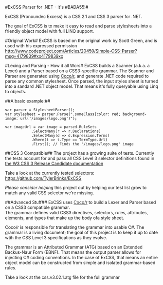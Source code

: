#ExCSS Parser for .NET - It's \#BADA55!#

ExCSS (Pronoundec Excess) is a CSS 2.1 and CSS 3 parser for .NET.

The goal of ExCSS is to make it easy to read and parse stylesheets into a friendly object model with full LINQ support.

#Original Work#
ExCSS is based on the original work by Scott Green, and is used with his expressed permission
http://www.codeproject.com/Articles/20450/Simple-CSS-Parser?msg=4179839#xx4179839xx

#Lexing and Parsing - How it all Wors#
ExCSS builds a Scanner (a.k.a. a Lexer) and a Parser based on a CSS3-specific grammar.  The Scanner and Parser
are generated using [Coco/r](http://http://ssw.jku.at/Coco/), and generate .NET code required to parse any common
stylesheet.  Once parsed, the input styles sheet is turned into a sandard .NET object model.  That means it's
fully queryable using Linq to objects.

##A basic example:##

	var parser = StylesheetParser();
	var stylesheet = parser.Parse(".someClass{color: red; background-image: url('/images/logo.png')");
	
	var imageUrl = var image = parsed.RuleSets
                .SelectMany(r => r.Declarations)
                .SelectMany(d => d.Expression.Terms)
                .Where(t => t.Type == TermType.Url)
                .First(); // Finds the '/images/logo.png' image
				
##CSS 3 Compatible##
The project has a growing suite of tests.  Currently the tests account for and pass all CSS Level 3 selector definitions
found in [the W3 CSS 3 Release Candidate documentation](http://www.w3.org/TR/2001/CR-css3-selectors-20011113/)

Take a look at the currently tested selectors: https://github.com/TylerBrinks/ExCSS

*Please consider helping* this project out by helping our test list grow to match any valid CSS selector we're missing.

##Advanced Stuff##
ExCSS uses [Coco/r](http://http://ssw.jku.at/Coco/) to build a Lexer and Parser based on a CSS3 compatible grammar.  
The grammar defines valid CSS3 directives, selectors, rules, attributes, elements, and types that make up the body
ofa style sheet.

Coco/r is responsible for translating the grammar into usable C#.  The grammar is a living document; the goal of
this project is to keep it up to date wtih the CSS Level 3 specifications as they evolve.

The grammar is an Attributed Grammar (ATG) based on an Extended Backus-Naur Form (EBNF).  That means the output
parser allows for injecting C# coding conventions.  In the case of ExCSS, that means an entire object model can 
be constructed from simple and isolated grammar-based rules.

Take a look at the css.v3.02.1.atg file for the full grammar


